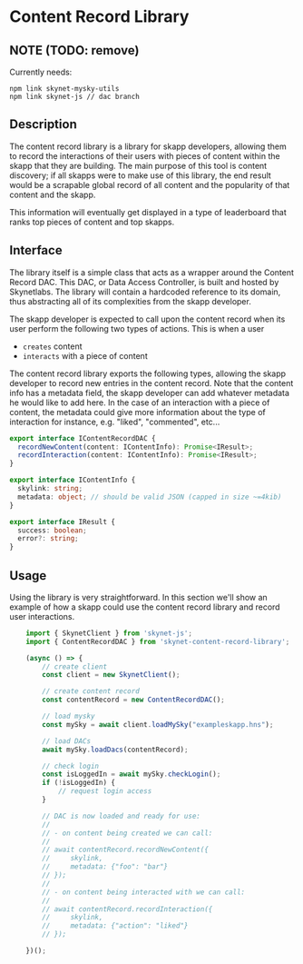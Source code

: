 # Content Record Library

## NOTE (TODO: remove)

Currently needs:

```
npm link skynet-mysky-utils
npm link skynet-js // dac branch
```

## Description

The content record library is a library for skapp developers, allowing them to
record the interactions of their users with pieces of content within the skapp
that they are building. The main purpose of this tool is content discovery; if
all skapps were to make use of this library, the end result would be a scrapable
global record of all content and the popularity of that content and the skapp.

This information will eventually get displayed in a type of leaderboard that
ranks top pieces of content and top skapps.

## Interface

The library itself is a simple class that acts as a wrapper around the Content
Record DAC. This DAC, or Data Access Controller, is built and hosted by
Skynetlabs. The library will contain a hardcoded reference to its domain, thus
abstracting all of its complexities from the skapp developer.

The skapp developer is expected to call upon the content record when its user
perform the following two types of actions. This is when a user

- `creates` content
- `interacts` with a piece of content

The content record library exports the following types, allowing the skapp
developer to record new entries in the content record. Note that the content
info has a metadata field, the skapp developer can add whatever metadata he
would like to add here. In the case of an interaction with a piece of content,
the metadata could give more information about the type of interaction for
instance, e.g. "liked", "commented", etc...

```typescript
export interface IContentRecordDAC {
  recordNewContent(content: IContentInfo): Promise<IResult>;
  recordInteraction(content: IContentInfo): Promise<IResult>;
}

export interface IContentInfo {
  skylink: string;
  metadata: object; // should be valid JSON (capped in size ~=4kib)
}

export interface IResult {
  success: boolean;
  error?: string;
}
```

## Usage

Using the library is very straightforward. In this section we'll show an example
of how a skapp could use the content record library and record user interactions.

```typescript
    import { SkynetClient } from 'skynet-js';
    import { ContentRecordDAC } from 'skynet-content-record-library';

    (async () => {
        // create client
        const client = new SkynetClient();

        // create content record
        const contentRecord = new ContentRecordDAC();

        // load mysky
        const mySky = await client.loadMySky("exampleskapp.hns");

        // load DACs
        await mySky.loadDacs(contentRecord);

        // check login
        const isLoggedIn = await mySky.checkLogin();
        if (!isLoggedIn) {
            // request login access
        }

        // DAC is now loaded and ready for use:
        //
        // - on content being created we can call:
        //
        // await contentRecord.recordNewContent({
        //     skylink,
        //     metadata: {"foo": "bar"}
        // });
        //
        // - on content being interacted with we can call:
        //
        // await contentRecord.recordInteraction({
        //     skylink,
        //     metadata: {"action": "liked"}
        // });

    })();
```
